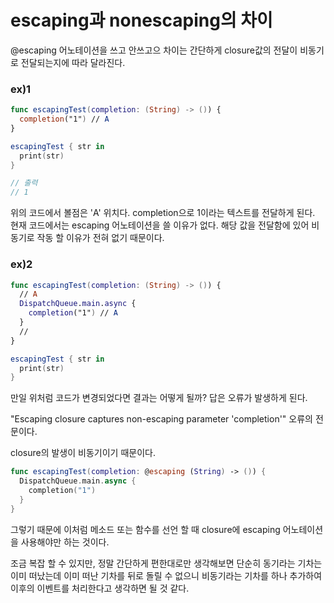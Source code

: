 # escaping과 nonescaping의 차이
@escaping 어노테이션을 쓰고 안쓰고으 차이는 간단하게 closure값의 전달이 비동기로 전달되는지에 따라 달라진다.

### ex)1
``` Swift
func escapingTest(completion: (String) -> ()) {
  completion("1") // A
}

escapingTest { str in
  print(str)
}

// 출력
// 1
```
위의 코드에서 볼점은 'A' 위치다.
completion으로 1이라는 텍스트를 전달하게 된다.
현재 코드에서는 escaping 어노테이션을 쓸 이유가 없다.
해당 값을 전달함에 있어 비동기로 작동 할 이유가 전혀 없기 때문이다.

### ex)2
``` Swift
func escapingTest(completion: (String) -> ()) {
  // A
  DispatchQueue.main.async {
    completion("1") // A
  }
  //
}

escapingTest { str in
  print(str)
}
```
만일 위처럼 코드가 변경되었다면 결과는 어떻게 될까?
답은 오류가 발생하게 된다.

"Escaping closure captures non-escaping parameter 'completion'"
오류의 전문이다.

closure의 발생이 비동기이기 때문이다.
``` Swift
func escapingTest(completion: @escaping (String) -> ()) {
  DispatchQueue.main.async {
    completion("1")
  }
}
```
그렇기 때문에 이처럼 메소드 또는 함수를 선언 할 때 closure에 escaping 어노테이션을 사용해야만 하는 것이다.

조금 복잡 할 수 있지만, 정말 간단하게 편한대로만 생각해보면 단순히 동기라는 기차는 이미 떠났는데 이미 떠난 기차를 뒤로 돌릴 수 없으니 비동기라는 기차를 하나 추가하여 이후의 이벤트를 처리한다고 생각하면 될 것 같다.
